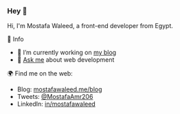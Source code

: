 ### Hey 👋

Hi, I'm Mostafa Waleed, a front-end developer from Egypt.
 
📕 Info
  - 🔭 I’m currently working on [my blog](https://mostafawaleed.me/blog)
  - 💬 [Ask me](https://mostafawaleed.me/contact) about web development

🌍 Find me on the web:
 - Blog: [mostafawaleed.me/blog](https://mostafawaleed.me/blog)
 - Tweets: [@MostafaAmr206](https://twitter.com/MostafaAmr206)
 - LinkedIn: [in/mostafawaleed](https://www.linkedin.com/in/mostafawaleed/)
